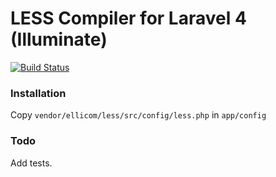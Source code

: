 # LESS Compiler for Laravel 4 (Illuminate)

[![Build Status](https://travis-ci.org/Ellicom/less.png)](https://travis-ci.org/Ellicom/less)

### Installation

Copy `vendor/ellicom/less/src/config/less.php` in `app/config`

### Todo

Add tests.